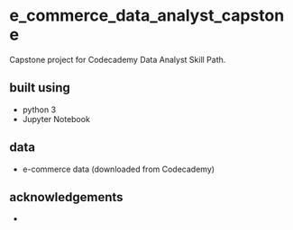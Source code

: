 # e_commerce_data_analyst_capstone
Capstone project for Codecademy Data Analyst Skill Path.

## built using
* python 3
* Jupyter Notebook

## data
* e-commerce data (downloaded from Codecademy)

## acknowledgements
* 
